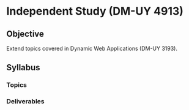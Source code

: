 # Independent Study (DM-UY 4913)


## Objective 
Extend topics covered in Dynamic Web Applications (DM-UY 3193). 

## Syllabus

### Topics

### Deliverables


